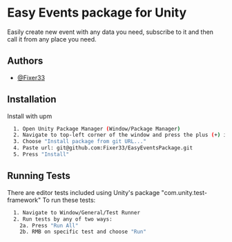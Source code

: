 
# Easy Events package for Unity

Easily create new event with any data you need, subscribe to it and then call it from any place you need.

## Authors

- [@Fixer33](https://github.com/Fixer33)


## Installation

Install with upm

```bash
  1. Open Unity Package Manager (Window/Package Manager)
  2. Navigate to top-left corner of the window and press the plus (+) icon
  3. Choose "Install package from git URL..."
  4. Paste url: git@github.com:Fixer33/EasyEventsPackage.git
  5. Press "Install"
```

## Running Tests

There are editor tests included using Unity's package "com.unity.test-framework"
To run these tests:

```bash
  1. Navigate to Window/General/Test Runner
  2. Run tests by any of two ways:
    2a. Press "Run All"
    2b. RMB on specific test and choose "Run"
```
